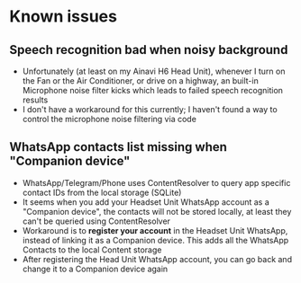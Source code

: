 # Known issues

## Speech recognition bad when noisy background
- Unfortunately (at least on my Ainavi H6 Head Unit), whenever I turn on the Fan or the Air Conditioner,
or drive on a highway, an built-in Microphone noise filter kicks which leads to failed speech recognition results
- I don't have a workaround for this currently; I haven't found a way to control the microphone 
noise filtering via code

## WhatsApp contacts list missing when "Companion device"
- WhatsApp/Telegram/Phone uses ContentResolver to query app specific contact IDs from the local 
storage (SQLite)
- It seems when you add your Headset Unit WhatsApp account as a "Companion device", the contacts
will not be stored locally, at least they can't be queried using ContentResolver
- Workaround is to **register your account** in the Headset Unit WhatsApp, instead of linking it 
as a Companion device. This adds all the WhatsApp Contacts to the local Content storage
- After registering the Head Unit WhatsApp account, you can go back and change it to a 
Companion device again

